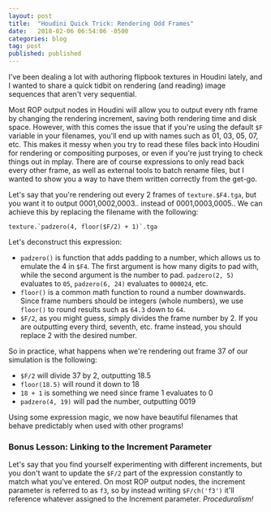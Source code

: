 ```yaml
---
layout: post
title:  "Houdini Quick Trick: Rendering Odd Frames"
date:   2018-02-06 06:54:06 -0500
categories: blog
tag: post
published: published
---
```

I've been dealing a lot with authoring flipbook textures in Houdini lately, and I wanted to share a quick tidbit on rendering (and reading) image sequences that aren't very sequential.

Most ROP output nodes in Houdini will allow you to output every nth frame by changing the rendering increment, saving both rendering time and disk space. However, with this comes the issue that if you're using the default `$F` variable in your filenames, you'll end up with names such as 01, 03, 05, 07, etc. This makes it messy when you try to read these files back into Houdini for rendering or compositing purposes, or even if you're just trying to check things out in mplay. There are of course expressions to only read back every other frame, as well as external tools to batch rename files, but I wanted to show you a way to have them written correctly from the get-go.

Let's say that you're rendering out every 2 frames of `texture.$F4.tga`, but you want it to output 0001,0002,0003.. instead of 0001,0003,0005.. We can achieve this by replacing the filename with the following:

```texture.`padzero(4, floor($F/2) + 1)`.tga```

Let's deconstruct this expression:

* `padzero()` is function that adds padding to a number, which allows us to emulate the 4 in `$F4`. The first argument is how many digits to pad with, while the second argument is the number to pad. `padzero(2, 5)` evaluates to `05`, `padzero(6, 24)` evaluates to `000024`, etc.
* `floor()` is a common math function to round a number downwards. Since frame numbers should be integers (whole numbers), we use `floor()` to round results such as `64.3` down to `64`.
* `$F/2`, as you might guess, simply divides the frame number by 2. If you are outputting every third, seventh, etc. frame instead, you should replace 2 with the desired number.

So in practice, what happens when we're rendering out frame 37 of our simulation is the following:

* `$F/2` will divide 37 by 2, outputting 18.5
* `floor(18.5)` will round it down to 18
* `18 + 1` is something we need since frame 1 evaluates to 0
* `padzero(4, 19)` will pad the number, outputting 0019

Using some expression magic, we now have beautiful filenames that behave predictably when used with other programs!

### Bonus Lesson: Linking to the Increment Parameter

Let's say that you find yourself experimenting with different increments, but you don't want to update the `$F/2` part of the expression constantly to match what you've entered. On most ROP output nodes, the increment parameter is referred to as `f3`, so by instead writing `$F/ch('f3')` it'll reference whatever assigned to the Increment parameter. _Proceduralism!_
